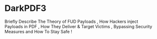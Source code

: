 # DarkPDF3
Briefly Describe The Theory of FUD Payloads , How Hackers inject Payloads in PDF , How They Deliver &amp; Target Victims , Bypassing Security Measures and How To Stay Safe !
